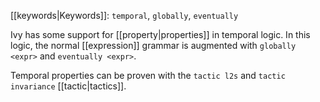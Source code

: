 [[keywords|Keywords]]: `temporal`, `globally`, `eventually`

Ivy has some support for [[property|properties]] in temporal logic. In this logic, the normal [[expression]] grammar is augmented with `globally <expr>` and `eventually <expr>`.

Temporal properties can be proven with the `tactic l2s` and `tactic invariance` [[tactic|tactics]].
